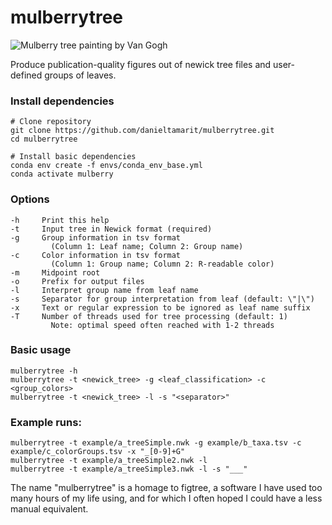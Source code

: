 # mulberrytree

![Mulberry tree painting by Van Gogh](https://upload.wikimedia.org/wikipedia/commons/thumb/7/70/The_Mulberry_Tree_by_Vincent_van_Gogh.jpg/291px-The_Mulberry_Tree_by_Vincent_van_Gogh.jpg)

Produce publication-quality figures out of newick tree files and user-defined groups of leaves.


### Install dependencies
```
# Clone repository
git clone https://github.com/danieltamarit/mulberrytree.git
cd mulberrytree

# Install basic dependencies
conda env create -f envs/conda_env_base.yml
conda activate mulberry

```


### Options
```
-h     Print this help
-t     Input tree in Newick format (required)
-g     Group information in tsv format
         (Column 1: Leaf name; Column 2: Group name)
-c     Color information in tsv format
         (Column 1: Group name; Column 2: R-readable color)
-m     Midpoint root
-o     Prefix for output files
-l     Interpret group name from leaf name
-s     Separator for group interpretation from leaf (default: \"|\")
-x     Text or regular expression to be ignored as leaf name suffix
-T     Number of threads used for tree processing (default: 1)
         Note: optimal speed often reached with 1-2 threads
```

### Basic usage
```
mulberrytree -h
mulberrytree -t <newick_tree> -g <leaf_classification> -c <group_colors>
mulberrytree -t <newick_tree> -l -s "<separator>"
```

### Example runs:
```
mulberrytree -t example/a_treeSimple.nwk -g example/b_taxa.tsv -c example/c_colorGroups.tsv -x "_[0-9]+G"
mulberrytree -t example/a_treeSimple2.nwk -l
mulberrytree -t example/a_treeSimple3.nwk -l -s "___"
```



The name "mulberrytree" is a homage to figtree, a software I have used too many hours of my life using, and for which I often hoped I could have a less manual equivalent.
